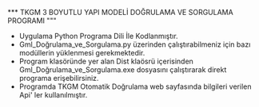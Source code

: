 ***  TKGM 3 BOYUTLU YAPI MODELİ DOĞRULAMA VE SORGULAMA PROGRAMI  """

* Uygulama Python Programa Dili İle Kodlanmıştır.
* Gml_Doğrulama_ve_Sorgulama.py üzerinden çalıştırabilmeniz için bazı modüllerin yüklenmesi gerekmektedir.
* Program klasöründe yer alan Dist klaösrü içerisinden Gml_Doğrulama_ve_Sorgulama.exe dosyasını çalıştırarak direkt programa erişebilirsiniz.
* Programda TKGM Otomatik Doğrulama web sayfasında bilgileri verilen Api' ler kullanılmıştır.
  
